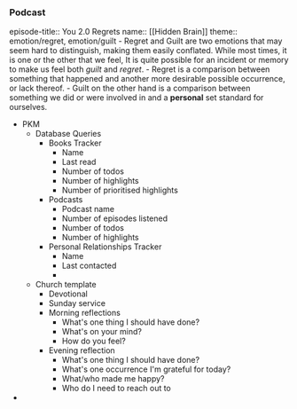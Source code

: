 ### Podcast
episode-title:: You 2.0 Regrets
name:: [[Hidden Brain]]
theme:: emotion/regret, emotion/guilt
	- Regret and Guilt are two emotions that may seem hard to distinguish, making them easily conflated. While most times, it is one or the other that we feel, It is quite possible for an incident or memory to make us feel both *guilt* and *regret*.
	- Regret is a comparison between something that happened and another more desirable possible occurrence, or lack thereof.
	- Guilt on the other hand is a comparison between something we did or were involved in and a **personal** set standard for ourselves.
- PKM
	- Database Queries
		- Books Tracker
			- Name
			- Last read
			- Number of todos
			- Number of highlights
			- Number of prioritised highlights
		- Podcasts
			- Podcast name
			- Number of episodes listened
			- Number of todos
			- Number of highlights
		- Personal Relationships Tracker
			- Name
			- Last contacted
			-
	- Church template
		- Devotional
		- Sunday service
		- Morning reflections
			- What's one thing I should have done?
			- What's on your mind?
			- How do you feel?
		- Evening reflection
			- What's one thing I should have done?
			- What's one occurrence I'm grateful for today?
			- What/who made me happy?
			- Who do I need to reach out to
-